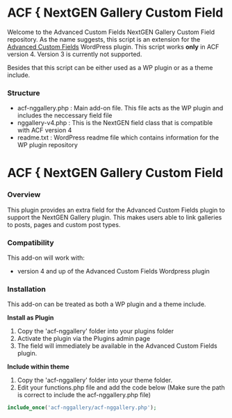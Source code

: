 # ACF { NextGEN Gallery Custom Field

Welcome to the Advanced Custom Fields NextGEN Gallery Custom Field repository. As the name suggests, this script is an extension for the [Advanced Custom Fields](http://wordpress.org/extend/plugins/advanced-custom-fields/) WordPress plugin.
This script works **only** in ACF version 4. Version 3 is currently not supported.

Besides that this script can be either used as a WP plugin or as a theme include.

### Structure

* acf-nggallery.php : Main add-on file. This file acts as the WP plugin and includes the neccessary field file
* nggallery-v4.php : This is the NextGEN field class that is compatible with ACF version 4
* readme.txt : WordPress readme file which contains information for the WP plugin repository

# ACF { NextGEN Gallery Custom Field

### Overview

This plugin provides an extra field for the Advanced Custom Fields plugin to support the NextGEN Gallery plugin. This makes users able to link galleries to posts, pages and custom post types.

### Compatibility

This add-on will work with:

* version 4 and up of the Advanced Custom Fields Wordpress plugin

### Installation

This add-on can be treated as both a WP plugin and a theme include.

**Install as Plugin**

1. Copy the 'acf-nggallery' folder into your plugins folder
2. Activate the plugin via the Plugins admin page
3. The field will immediately be available in the Advanced Custom Fields plugin.

**Include within theme**

1.	Copy the 'acf-nggallery' folder into your theme folder.
2.	Edit your functions.php file and add the code below (Make sure the path is correct to include the acf-nggallery.php file)

```php
include_once('acf-nggallery/acf-nggallery.php');
```
